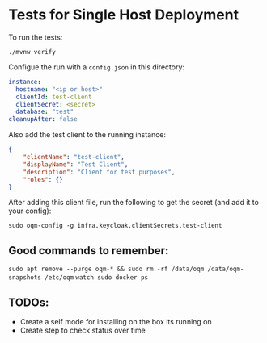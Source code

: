 # Tests for Single Host Deployment

To run the tests:

`./mvnw verify`

Configue the run with a `config.json` in this directory:

```yaml
instance:
  hostname: "<ip or host>"
  clientId: test-client
  clientSecret: <secret>
  database: "test"
cleanupAfter: false
```

Also add the test client to the running instance:

```json
{
    "clientName": "test-client",
    "displayName": "Test Client",
    "description": "Client for test purposes",
    "roles": {}
}
```

After adding this client file, run the following to get the secret (and add it to your config):

`sudo oqm-config -g infra.keycloak.clientSecrets.test-client`


## Good commands to remember:

`sudo apt remove --purge oqm-* && sudo rm -rf /data/oqm /data/oqm-snapshots /etc/oqm`
`watch sudo docker ps`

## TODOs:

 - Create a self mode for installing on the box its running on
 - Create step to check status over time
